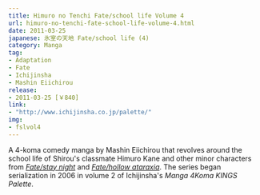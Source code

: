 ```yaml
---
title: Himuro no Tenchi Fate/school life Volume 4
url: himuro-no-tenchi-fate-school-life-volume-4.html
date: 2011-03-25
japanese: 氷室の天地 Fate/school life (4)
category: Manga
tag:
- Adaptation
- Fate
- Ichijinsha
- Mashin Eiichirou
release:
- 2011-03-25 [￥840]
link:
- "http://www.ichijinsha.co.jp/palette/"
img:
- fslvol4
---
```


A 4-koma comedy manga by Mashin Eiichirou that revolves around the school life of Shirou's classmate Himuro Kane and other minor characters from [*Fate/stay night*](fate-stay-night.html) and [*Fate/hollow ataraxia*](fate-hollow-ataraxia.html). The series began serialization in 2006 in volume 2 of Ichijinsha's *Manga 4Koma KINGS Palette*.